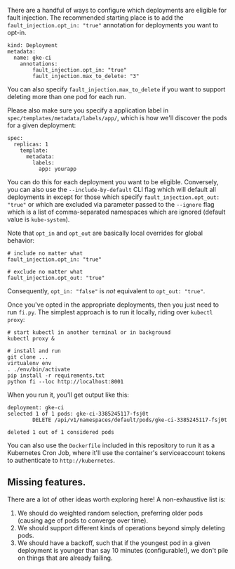 
There are a handful of ways to configure which deployments are eligible for fault injection.
The recommended starting place is to add the `fault_injection.opt_in: "true"` annotation for
deployments you want to opt-in.

```
kind: Deployment
metadata:
  name: gke-ci
    annotations:
        fault_injection.opt_in: "true"
        fault_injection.max_to_delete: "3"
```

You can also specify `fault_injection.max_to_delete` if you want to support deleting
more than one pod for each run.

Please also make sure you specify a application label
in `spec/templates/metadata/labels/app/`, which is how
we'll discover the pods for a given deployment:

```
spec:
  replicas: 1
    template:
      metadata:
        labels:
          app: yourapp
```

You can do this for each deployment you want to be eligible.
Conversely, you can also use the `--include-by-default` CLI flag
which will default all deployments in except for those which specify
`fault_injection.opt_out: "true"` or which are excluded via parameter
passed to the `--ignore` flag which is a list of comma-separated namespaces
which are ignored (default value is `kube-system`).

Note that `opt_in` and `opt_out` are basically local overrides for global behavior:

    # include no matter what
    fault_injection.opt_in: "true"

    # exclude no matter what
    fault_injection.opt_out: "true"

Consequently, `opt_in: "false"` is *not* equivalent to `opt_out: "true"`.

Once you've opted in the appropriate deployments, then you just need to run `fi.py`.
The simplest approach is to run it locally, riding over `kubectl proxy`:

    # start kubectl in another terminal or in background
    kubectl proxy &

    # install and run
    git clone ...
    virtualenv env
    . ./env/bin/activate
    pip install -r requirements.txt
    python fi --loc http://localhost:8001

When you run it, you'll get output like this:

```
deployment: gke-ci
selected 1 of 1 pods: gke-ci-3385245117-fsj0t
        DELETE /api/v1/namespaces/default/pods/gke-ci-3385245117-fsj0t

deleted 1 out of 1 considered pods
```

You can also use the `Dockerfile` included in this repository
to run it as a Kubernetes Cron Job, where it'll use the container's
serviceaccount tokens to authenticate to `http://kubernetes`.


## Missing features.

There are a lot of other ideas worth exploring here!
A non-exhaustive list is:

1. We should do weighted random selection, preferring older pods (causing age of pods to converge over time).
2. We should support different kinds of operations beyond simply deleting pods.
3. We should have a backoff, such that if the youngest pod in a given deployment is younger than
    say 10 minutes (configurable!), we don't pile on things that are already failing.
